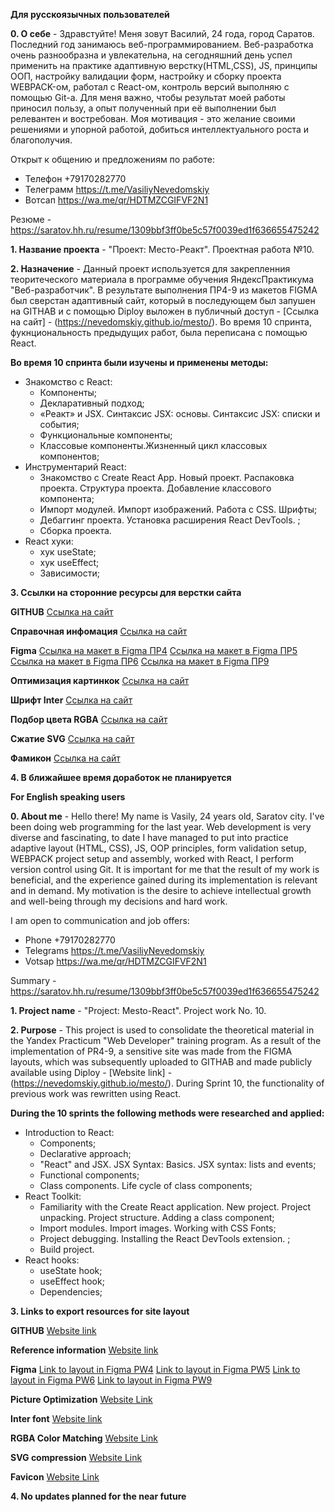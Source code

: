 **Для русскоязычных пользователей**

**0. О себе** - Здравстуйте! Меня зовут Василий, 24 года, город Саратов. Последний год занимаюсь веб-программированием. Веб-разработка очень разнообразна и увлекательна, на сегодняшний день успел применить на практике адаптивную верстку(HTML,CSS), JS, принципы ООП, настройку валидации форм, настройку и сборку проекта WEBPACK-ом, работал c React-ом, контроль версий выполняю с помощью Git-а.
Для меня важно, чтобы результат моей работы приносил пользу, а опыт полученный при её выполнении был релевантен и востребован.
Моя мотивация - это желание своими решениями и упорной работой, добиться интеллектуального роста и благополучия.

Открыт к общению и предложениям по работе:
- Телефон +79170282770
- Телеграмм https://t.me/VasiliyNevedomskiy
- Вотсап https://wa.me/qr/HDTMZCGIFVF2N1

Резюме - https://saratov.hh.ru/resume/1309bbf3ff0be5c57f0039ed1f636655475242

**1. Название проекта** - "Проект: Место-Реакт". Проектная работа №10.

**2. Назначение** - Данный проект используется для закрепленния теоритеческого материала в программе обучения ЯндексПрактикума "Веб-разработчик". В результате выполнения ПР4-9 из макетов FIGMA был сверстан адаптивный сайт, который в последующем был запушен на GITHAB и с помощью Diploy выложен в публичный доступ - [Ссылка на сайт] - (https://nevedomskiy.github.io/mesto/). Во время 10 спринта, фукнциональность предыдущих работ, была переписана с помощью React.

**Во время 10 спринта были изучены и применены методы:**
   - Знакомство с React:
      * Компоненты;
      * Декларативный подход;
      * «Реакт» и JSX. Синтаксис JSX: основы. Синтаксис JSX: списки и события;
      * Функциональные компоненты;
      * Классовые компоненты.Жизненный цикл классовых компонентов;
   - Инструментарий React:
      * Знакомство с Create React App. Новый проект. Распаковка проекта. Структура проекта. Добавление классового компонента;
      * Импорт модулей. Импорт изображений. Работа с CSS. Шрифты;
      * Дебаггинг проекта. Установка расширения React DevTools. ;
      * Сборка проекта.
   - React хуки:
      * хук useState;
      * хук useEffect;
      * Зависимости;

**3. Ссылки на сторонние ресурсы для верстки сайта**

  **GITHUB**
  [Ссылка на сайт](https://github.com/Nevedomskiy)

  **Справочная инфомация**
  [Ссылка на сайт](https://developer.mozilla.org/ru/docs/Web/CSS)

  **Figma**
  [Ссылка на макет в Figma ПР4](https://www.figma.com/file/2cn9N9jSkmxD84oJik7xL7/JavaScript.-Sprint-4?t=ybH75czb5wz4FZfl-0)
  [Ссылка на макет в Figma ПР5](https://www.figma.com/file/bjyvbKKJN2naO0ucURl2Z0/JavaScript.-Sprint-5?node-id=50160%3A347&t=TaShR0ur8yKeeiY8-0)
  [Ссылка на макет в Figma ПР6](https://www.figma.com/file/kRVLKwYG3d1HGLvh7JFWRT/JavaScript.-Sprint-6?node-id=1124%3A73&t=VhJyIu7o9N4NzeNw-0)
  [Ссылка на макет в Figma ПР9](https://www.figma.com/file/PSdQFRHoxXJFs2FH8IXViF/JavaScript.-Sprint-9?node-id=109-315&t=31I8asnDbe8w3Sv0-0)

  **Оптимизация картинкок**
  [Ссылка на сайт](https://tinypng.com/)

  **Шрифт Inter**
  [Ссылка на сайт](https://rsms.me/inter/)

  **Подбор цвета RGBA**
  [Ссылка на сайт](http://hex2rgba.devoth.com/)

  **Сжатие SVG**
  [Ссылка на сайт](https://jakearchibald.github.io/svgomg/)

  **Фамикон**
  [Ссылка на сайт](https://favicon.io/favicon-generator/)

**4. В ближайшее время доработок не планируется**


**For English speaking users**

**0. About me** - Hello there! My name is Vasily, 24 years old, Saratov city. I've been doing web programming for the last year. Web development is very diverse and fascinating, to date I have managed to put into practice adaptive layout (HTML, CSS), JS, OOP principles, form validation setup, WEBPACK project setup and assembly, worked with React, I perform version control using Git.
It is important for me that the result of my work is beneficial, and the experience gained during its implementation is relevant and in demand.
My motivation is the desire to achieve intellectual growth and well-being through my decisions and hard work.

I am open to communication and job offers:
- Phone +79170282770
- Telegrams https://t.me/VasiliyNevedomskiy
- Votsap https://wa.me/qr/HDTMZCGIFVF2N1

Summary - https://saratov.hh.ru/resume/1309bbf3ff0be5c57f0039ed1f636655475242

**1. Project name** - "Project: Mesto-React". Project work No. 10.

**2. Purpose** - This project is used to consolidate the theoretical material in the Yandex Practicum "Web Developer" training program. As a result of the implementation of PR4-9, a sensitive site was made from the FIGMA layouts, which was subsequently uploaded to GITHAB and made publicly available using Diploy - [Website link] - (https://nevedomskiy.github.io/mesto/). During Sprint 10, the functionality of previous work was rewritten using React.

**During the 10 sprints the following methods were researched and applied:**
   - Introduction to React:
      * Components;
      * Declarative approach;
      * "React" and JSX. JSX Syntax: Basics. JSX syntax: lists and events;
      * Functional components;
      * Class components. Life cycle of class components;
   - React Toolkit:
      * Familiarity with the Create React application. New project. Project unpacking. Project structure. Adding a class component;
      * Import modules. Import images. Working with CSS Fonts;
      * Project debugging. Installing the React DevTools extension. ;
      * Build project.
   - React hooks:
      * useState hook;
      * useEffect hook;
      * Dependencies;

**3. Links to export resources for site layout**

   **GITHUB**
   [Website link](https://github.com/Nevedomskiy)

   **Reference information**
   [Website link](https://developer.mozilla.org/ru/docs/Web/CSS)

   **Figma**
   [Link to layout in Figma PW4](https://www.figma.com/file/2cn9N9jSkmxD84oJik7xL7/JavaScript.-Sprint-4?t=ybH75czb5wz4FZfl-0)
   [Link to layout in Figma PW5](https://www.figma.com/file/bjyvbKKJN2naO0ucURl2Z0/JavaScript.-Sprint-5?node-id=50160%3A347&t=TaShR0ur8yKeeiY8-0)
   [Link to layout in Figma PW6](https://www.figma.com/file/kRVLKwYG3d1HGLvh7JFWRT/JavaScript.-Sprint-6?node-id=1124%3A73&t=VhJyIu7o9N4NzeNw-0)
   [Link to layout in Figma PW9](https://www.figma.com/file/PSdQFRHoxXJFs2FH8IXViF/JavaScript.-Sprint-9?node-id=109-315&t=31I8asnDbe8w3Sv0-0)

   **Picture Optimization**
   [Website Link](https://tinypng.com/)

   **Inter font**
   [Website link](https://rsms.me/inter/)

   **RGBA Color Matching**
   [Website Link](http://hex2rgba.devoth.com/)

   **SVG compression**
   [Website Link](https://jakearchibald.github.io/svgomg/)

   **Favicon**
   [Website Link](https://favicon.io/favicon-generator/)

**4. No updates planned for the near future**
